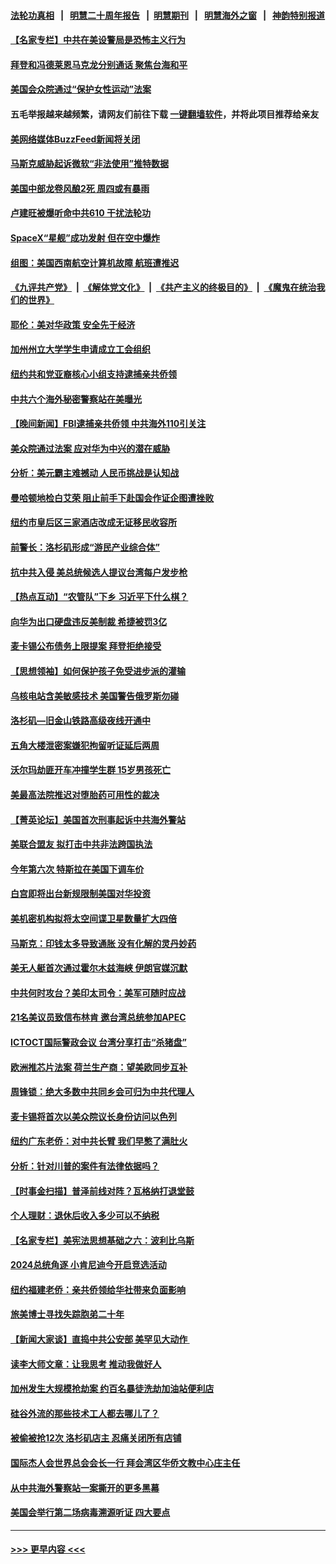 #### [法轮功真相](https://github.com/gfw-breaker/truth/blob/master/README.md?t=0) &nbsp;&nbsp;|&nbsp;&nbsp; [明慧二十周年报告](https://github.com/gfw-breaker/mh-reports/blob/master/README.md?t=0) &nbsp;&nbsp;|&nbsp;&nbsp;[明慧期刊](https://github.com/gfw-breaker/mh-qikan) &nbsp;&nbsp;|&nbsp;&nbsp; [明慧海外之窗](https://github.com/gfw-breaker/mh-news/blob/master/README.md?t=0) &nbsp;&nbsp;|&nbsp;&nbsp; [神韵特别报道](https://github.com/gfw-breaker/mh-news/blob/master/shenyun.md?t=0)
#### [【名家专栏】中共在美设警局是恐怖主义行为](../pages/nsc412/n13977345.md?t=04210643) 
#### [拜登和冯德莱恩马克龙分别通话 聚焦台海和平](../pages/nsc412/n13977609.md?t=04210643) 
#### [美国会众院通过“保护女性运动”法案](../pages/nsc412/n13977583.md?t=04210643) 
#### 五毛举报越来越频繁，请网友们前往下载 [一键翻墙软件](https://github.com/gfw-breaker/ssr-accounts)，并将此项目推荐给亲友
#### [美网络媒体BuzzFeed新闻将关闭](../pages/nsc412/n13977547.md?t=04210643) 
#### [马斯克威胁起诉微软“非法使用”推特数据](../pages/nsc412/n13977587.md?t=04210643) 
#### [美国中部龙卷风酿2死 周四或有暴雨](../pages/nsc412/n13977525.md?t=04210643) 
#### [卢建旺被爆听命中共610 干扰法轮功](../pages/nsc412/n13977017.md?t=04210643) 
#### [SpaceX“星舰”成功发射 但在空中爆炸](../pages/nsc412/n13977474.md?t=04210643) 
#### [组图：美国西南航空计算机故障 航班遭推迟](../pages/nsc412/n13977360.md?t=04210643) 
#### [《九评共产党》](https://github.com/begood0513/9ping.md/blob/master/README.md) &nbsp;|&nbsp; [《解体党文化》](../../../../jtdwh.md/blob/master/README.md)  &nbsp;|&nbsp; [《共产主义的终极目的》](../../../../gczydzjmd.md/blob/master/README.md) &nbsp;|&nbsp; [《魔鬼在统治我们的世界》](../../../../mgztzwmdsj.md/blob/master/README.md) 
#### [耶伦：美对华政策 安全先于经济](../pages/nsc412/n13977511.md?t=04210643) 
#### [加州州立大学学生申请成立工会组织](../pages/nsc412/n13977057.md?t=04210643) 
#### [纽约共和党亚裔核心小组支持逮捕亲共侨领](../pages/nsc412/n13976985.md?t=04210643) 
#### [中共六个海外秘密警察站在美曝光](../pages/nsc412/n13977024.md?t=04210643) 
#### [【晚间新闻】FBI逮捕亲共侨领 中共海外110引关注](../pages/nsc412/n13977148.md?t=04210643) 
#### [美众院通过法案 应对华为中兴的潜在威胁](../pages/nsc412/n13977088.md?t=04210643) 
#### [分析：美元霸主难撼动 人民币挑战是认知战](../pages/nsc412/n13976125.md?t=04210643) 
#### [曼哈顿地检白艾荣 阻止前手下赴国会作证企图遭挫败](../pages/nsc412/n13976987.md?t=04210643) 
#### [纽约市皇后区三家酒店改成无证移民收容所](../pages/nsc412/n13976994.md?t=04210643) 
#### [前警长：洛杉矶形成“游民产业综合体”](../pages/nsc412/n13977032.md?t=04210643) 
#### [抗中共入侵 美总统候选人提议台湾每户发步枪](../pages/nsc412/n13976934.md?t=04210643) 
#### [【热点互动】“农管队”下乡 习近平下什么棋？](../pages/nsc412/n13976792.md?t=04210643) 
#### [向华为出口硬盘违反美制裁 希捷被罚3亿](../pages/nsc412/n13976812.md?t=04210643) 
#### [麦卡锡公布债务上限提案 拜登拒绝接受](../pages/nsc412/n13976779.md?t=04210643) 
#### [【思想领袖】如何保护孩子免受进步派的灌输](../pages/nsc412/n13949981.md?t=04210643) 
#### [乌核电站含美敏感技术 美国警告俄罗斯勿碰](../pages/nsc412/n13976823.md?t=04210643) 
#### [洛杉矶—旧金山铁路高级夜线开通中](../pages/nsc412/n13976828.md?t=04210643) 
#### [五角大楼泄密案嫌犯拘留听证延后两周](../pages/nsc412/n13976787.md?t=04210643) 
#### [沃尔玛劫匪开车冲撞学生群 15岁男孩死亡](../pages/nsc412/n13976746.md?t=04210643) 
#### [美最高法院推迟对堕胎药可用性的裁决](../pages/nsc412/n13976723.md?t=04210643) 
#### [【菁英论坛】美国首次刑事起诉中共海外警站](../pages/nsc412/n13976774.md?t=04210643) 
#### [美联合盟友 拟打击中共非法跨国执法](../pages/nsc412/n13976770.md?t=04210643) 
#### [今年第六次 特斯拉在美国下调车价](../pages/nsc412/n13976733.md?t=04210643) 
#### [白宫即将出台新规限制美国对华投资](../pages/nsc412/n13976625.md?t=04210643) 
#### [美机密机构拟将太空间谍卫星数量扩大四倍](../pages/nsc412/n13976766.md?t=04210643) 
#### [马斯克：印钱太多导致通胀 没有化解的灵丹妙药](../pages/nsc412/n13976631.md?t=04210643) 
#### [美无人艇首次通过霍尔木兹海峡 伊朗官媒沉默](../pages/nsc412/n13976721.md?t=04210643) 
#### [中共何时攻台？美印太司令：美军可随时应战](../pages/nsc412/n13976725.md?t=04210643) 
#### [21名美议员致信布林肯 邀台湾总统参加APEC](../pages/nsc412/n13976640.md?t=04210643) 
#### [ICTOCT国际警政会议 台湾分享打击“杀猪盘”](../pages/nsc412/n13976706.md?t=04210643) 
#### [欧洲推芯片法案 荷兰生产商：望美欧同步互补](../pages/nsc412/n13976669.md?t=04210643) 
#### [周锋锁：绝大多数中共同乡会可归为中共代理人](../pages/nsc412/n13976278.md?t=04210643) 
#### [麦卡锡将首次以美众院议长身份访问以色列](../pages/nsc412/n13969835.md?t=04210643) 
#### [纽约广东老侨：对中共长臂 我们早憋了满肚火](../pages/nsc412/n13976153.md?t=04210643) 
#### [分析：针对川普的案件有法律依据吗？](../pages/nsc412/n13976516.md?t=04210643) 
#### [【时事金扫描】普泽前线对阵？瓦格纳打退堂鼓](../pages/nsc412/n13976493.md?t=04210643) 
#### [个人理财：退休后收入多少可以不纳税](../pages/nsc412/n13976517.md?t=04210643) 
#### [【名家专栏】美宪法思想基础之六：波利比乌斯](../pages/nsc412/n13975690.md?t=04210643) 
#### [2024总统角逐 小肯尼迪今开启竞选活动](../pages/nsc412/n13976609.md?t=04210643) 
#### [纽约福建老侨：亲共侨领给华社带来负面影响](../pages/nsc412/n13976183.md?t=04210643) 
#### [旅美博士寻找失踪胞弟二十年](../pages/nsc412/n13976318.md?t=04210643) 
#### [【新闻大家谈】直捣中共公安部 美罕见大动作 ](../pages/nsc412/n13976520.md?t=04210643) 
#### [读李大师文章：让我思考 推动我做好人](../pages/nsc412/n13975210.md?t=04210643) 
#### [加州发生大规模抢劫案 约百名暴徒洗劫加油站便利店](../pages/nsc412/n13976315.md?t=04210643) 
#### [硅谷外流的那些技术工人都去哪儿了？](../pages/nsc412/n13976300.md?t=04210643) 
#### [被偷被抢12次 洛杉矶店主 忍痛关闭所有店铺](../pages/nsc412/n13976296.md?t=04210643) 
#### [国际杰人会世界总会会长一行 拜会湾区华侨文教中心庄主任](../pages/nsc412/n13976260.md?t=04210643) 
#### [从中共海外警察站一案撕开的更多黑幕](../pages/nsc412/n13976234.md?t=04210643) 
#### [美国会举行第二场病毒溯源听证 四大要点](../pages/nsc412/n13975982.md?t=04210643) 

----
#### [ >>> 更早内容 <<< ](../indexes/nsc412-earlier.md)
